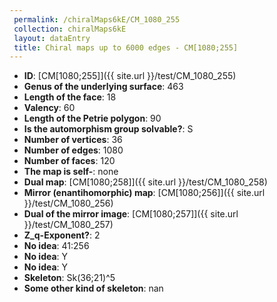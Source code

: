 ```yaml
--- 
 permalink: /chiralMaps6kE/CM_1080_255 
 collection: chiralMaps6kE
 layout: dataEntry
 title: Chiral maps up to 6000 edges - CM[1080;255]
---
```


- **ID**: [CM[1080;255]]({{ site.url }}/test/CM_1080_255)
- **Genus of the underlying surface**: 463
- **Length of the face**: 18
- **Valency**: 60
- **Length of the Petrie polygon**: 90
- **Is the automorphism group solvable?**: S
- **Number of vertices**: 36
- **Number of edges**: 1080
- **Number of faces**: 120
- **The map is self-**: none
- **Dual map**: [CM[1080;258]]({{ site.url }}/test/CM_1080_258)
- **Mirror (enantihomorphic) map**: [CM[1080;256]]({{ site.url }}/test/CM_1080_256)
- **Dual of the mirror image**: [CM[1080;257]]({{ site.url }}/test/CM_1080_257)
- **Z_q-Exponent?**: 2
- **No idea**:  41:256
- **No idea**: Y
- **No idea**: Y
- **Skeleton**: Sk(36;21)^5
- **Some other kind of skeleton**: nan
